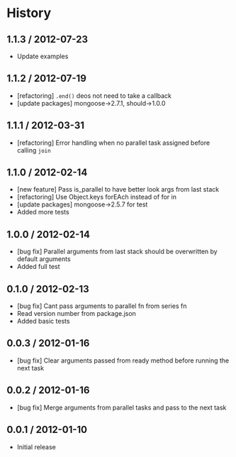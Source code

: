 # History

## 1.1.3 / 2012-07-23

- Update examples



## 1.1.2 / 2012-07-19

- [refactoring] `.end()` deos not need to take a callback
- [update packages] mongoose->2.7.1, should->1.0.0



## 1.1.1 / 2012-03-31

- [refactoring] Error handling when no parallel task assigned before calling `join`



## 1.1.0 / 2012-02-14

- [new feature] Pass is_parallel to have better look args from last stack
- [refactoring] Use Object.keys forEAch instead of for in
- [update packages] mongoose->2.5.7 for test
- Added more tests



## 1.0.0 / 2012-02-14

- [bug fix] Parallel arguments from last stack should be overwritten by default arguments
- Added full test



## 0.1.0 / 2012-02-13

- [bug fix] Cant pass arguments to parallel fn from series fn
- Read version number from package.json
- Added basic tests



## 0.0.3 / 2012-01-16

- [bug fix] Clear arguments passed from ready method before running the next task



## 0.0.2 / 2012-01-16

- [bug fix] Merge arguments from parallel tasks and pass to the next task



## 0.0.1 / 2012-01-10

- Initial release